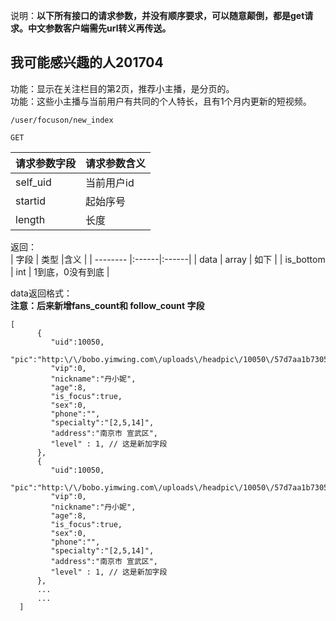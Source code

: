 说明：**以下所有接口的请求参数，并没有顺序要求，可以随意颠倒，都是get请求。中文参数客户端需先url转义再传送。**

## 我可能感兴趣的人201704

功能：显示在关注栏目的第2页，推荐小主播，是分页的。  
功能：这些小主播与当前用户有共同的个人特长，且有1个月内更新的短视频。  

~~~
/user/focuson/new_index
~~~
~~~
GET
~~~


| 请求参数字段        | 请求参数含义  |
| -------- |:------|
|self_uid         |  当前用户id|
|startid         |  起始序号|
|length         |  长度|


返回：   
| 字段        | 类型 |含义  |
| -------- |:------|:------|
| data |  array   | 如下 |
| is_bottom |  int   | 1到底，0没有到底 |

data返回格式：  
**注意：后来新增fans_count和 follow_count 字段**
~~~
[
      {
         "uid":10050,
         "pic":"http:\/\/bobo.yimwing.com\/uploads\/headpic\/10050\/57d7aa1b7305a.jpg",
         "vip":0,
         "nickname":"丹小妮",
         "age":8,
         "is_focus":true,
         "sex":0,
         "phone":"",
         "specialty":"[2,5,14]",
         "address":"南京市 宣武区",
         "level" : 1, // 这是新加字段
      },
      {
         "uid":10050,
         "pic":"http:\/\/bobo.yimwing.com\/uploads\/headpic\/10050\/57d7aa1b7305a.jpg",
         "vip":0,
         "nickname":"丹小妮",
         "age":8,
         "is_focus":true,
         "sex":0,
         "phone":"",
         "specialty":"[2,5,14]",
         "address":"南京市 宣武区",
         "level" : 1, // 这是新加字段
      },
      ...
      ...
  ] 
 
~~~


